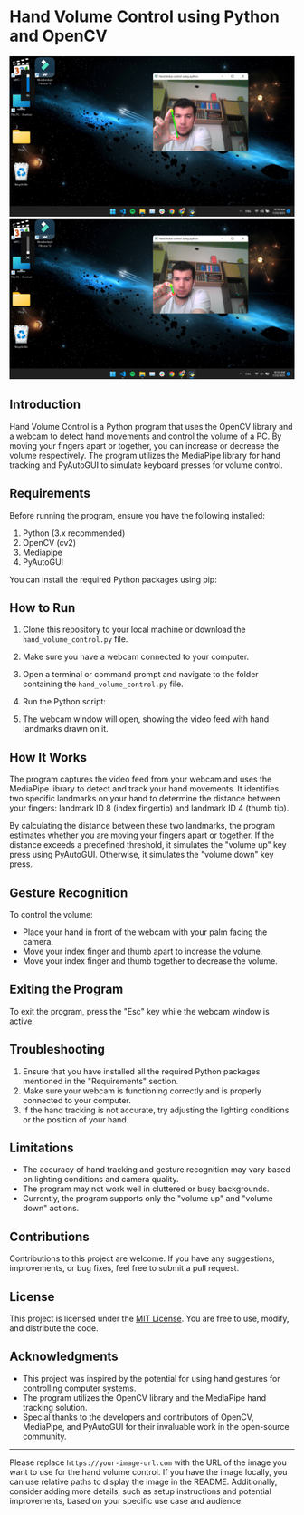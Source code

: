 # Hand Volume Control using Python and OpenCV

![Hand Volume Control](./images/up.png)
![Hand Volume Control](./images/low.png)

## Introduction

Hand Volume Control is a Python program that uses the OpenCV library and a webcam to detect hand movements and control the volume of a PC. By moving your fingers apart or together, you can increase or decrease the volume respectively. The program utilizes the MediaPipe library for hand tracking and PyAutoGUI to simulate keyboard presses for volume control.

## Requirements

Before running the program, ensure you have the following installed:

1. Python (3.x recommended)
2. OpenCV (cv2)
3. Mediapipe
4. PyAutoGUI

You can install the required Python packages using pip:


## How to Run

1. Clone this repository to your local machine or download the `hand_volume_control.py` file.
2. Make sure you have a webcam connected to your computer.
3. Open a terminal or command prompt and navigate to the folder containing the `hand_volume_control.py` file.
4. Run the Python script:

  
5. The webcam window will open, showing the video feed with hand landmarks drawn on it.

## How It Works

The program captures the video feed from your webcam and uses the MediaPipe library to detect and track your hand movements. It identifies two specific landmarks on your hand to determine the distance between your fingers: landmark ID 8 (index fingertip) and landmark ID 4 (thumb tip).

By calculating the distance between these two landmarks, the program estimates whether you are moving your fingers apart or together. If the distance exceeds a predefined threshold, it simulates the "volume up" key press using PyAutoGUI. Otherwise, it simulates the "volume down" key press.

## Gesture Recognition

To control the volume:

- Place your hand in front of the webcam with your palm facing the camera.
- Move your index finger and thumb apart to increase the volume.
- Move your index finger and thumb together to decrease the volume.

## Exiting the Program

To exit the program, press the "Esc" key while the webcam window is active.

## Troubleshooting

1. Ensure that you have installed all the required Python packages mentioned in the "Requirements" section.
2. Make sure your webcam is functioning correctly and is properly connected to your computer.
3. If the hand tracking is not accurate, try adjusting the lighting conditions or the position of your hand.

## Limitations

- The accuracy of hand tracking and gesture recognition may vary based on lighting conditions and camera quality.
- The program may not work well in cluttered or busy backgrounds.
- Currently, the program supports only the "volume up" and "volume down" actions.

## Contributions

Contributions to this project are welcome. If you have any suggestions, improvements, or bug fixes, feel free to submit a pull request.

## License

This project is licensed under the [MIT License](https://opensource.org/licenses/MIT). You are free to use, modify, and distribute the code.

## Acknowledgments

- This project was inspired by the potential for using hand gestures for controlling computer systems.
- The program utilizes the OpenCV library and the MediaPipe hand tracking solution.
- Special thanks to the developers and contributors of OpenCV, MediaPipe, and PyAutoGUI for their invaluable work in the open-source community.

---
Please replace `https://your-image-url.com` with the URL of the image you want to use for the hand volume control. If you have the image locally, you can use relative paths to display the image in the README. Additionally, consider adding more details, such as setup instructions and potential improvements, based on your specific use case and audience.

